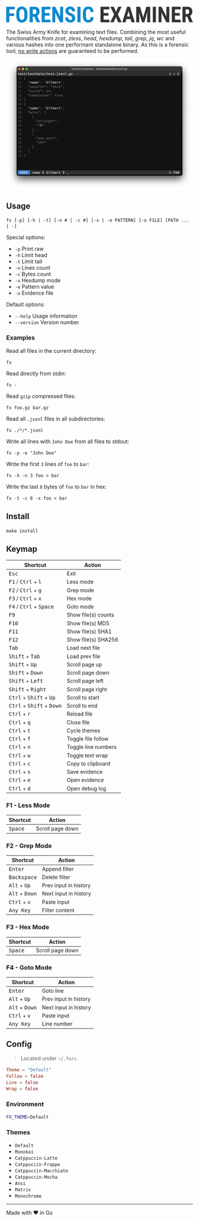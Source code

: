 ![](assets/logo.png "Forensic Examiner")

The Swiss Army Knife for examining text files. Combining the most useful functionalities from _zcat_, _zless_, _head_, _hexdump_, _tail_, _grep_, _jq_, _wc_ and various hashes into one performant standalone binary. As this is a forensic tool, <ins>no write actions</ins> are guaranteed to be performed.

![](assets/grep.png "Forensic Examiner")

## Usage
```
fx [-p] [-h | -t] [-n # | -c #] [-x | -e PATTERN] [-o FILE] [PATH ... | -]
```

Special options:
* `-p` Print raw
* `-h` Limit head
* `-t` Limit tail
* `-n` Lines count
* `-c` Bytes count
* `-x` Hexdump mode
* `-e` Pattern value
* `-o` Evidence file

Default options:
* `--help` Usage information
* `--version` Version number

### Examples
Read all files in the current directory:
```console
fx
```

Read directly from stdin:
```console
fx -
```

Read `gzip` compressed files:
```console
fx foo.gz bar.gz
```

Read all `.jsonl` files in all subdirectories:
```console
fx ./*/*.jsonl
```

Write all lines with `John Doe` from all files to stdout:
```console
fx -p -e "John Doe"
```

Write the first `3` lines of `foo` to `bar`:
```console
fx -h -n 3 foo > bar
```

Write the last `8` bytes of `foo` to `bar` in hex:
```console
fx -t -c 8 -x foo > bar
```

## Install
```console
make install
```

## Keymap
| Shortcut                                             | Action                |
| ---------------------------------------------------- | --------------------- |
| <kbd>Esc</kbd>                                       | Exit                  |
| <kbd>F1</kbd> / <kbd>Ctrl</kbd> + <kbd>l</kbd>       | Less mode             |
| <kbd>F2</kbd> / <kbd>Ctrl</kbd> + <kbd>g</kbd>       | Grep mode             |
| <kbd>F3</kbd> / <kbd>Ctrl</kbd> + <kbd>x</kbd>       | Hex mode              |
| <kbd>F4</kbd> / <kbd>Ctrl</kbd> + <kbd>Space</kbd>   | Goto mode             |
| <kbd>F9</kbd>                                        | Show file(s) counts   |
| <kbd>F10</kbd>                                       | Show file(s) MD5      |
| <kbd>F11</kbd>                                       | Show file(s) SHA1     |
| <kbd>F12</kbd>                                       | Show file(s) SHA256   |
| <kbd>Tab</kbd>                                       | Load next file        |
| <kbd>Shift</kbd> + <kbd>Tab</kbd>                    | Load prev file        |
| <kbd>Shift</kbd> + <kbd>Up</kbd>                     | Scroll page up        |
| <kbd>Shift</kbd> + <kbd>Down</kbd>                   | Scroll page down      |
| <kbd>Shift</kbd> + <kbd>Left</kbd>                   | Scroll page left      |
| <kbd>Shift</kbd> + <kbd>Right</kbd>                  | Scroll page right     |
| <kbd>Ctrl</kbd> + <kbd>Shift</kbd> + <kbd>Up</kbd>   | Scroll to start       |
| <kbd>Ctrl</kbd> + <kbd>Shift</kbd> + <kbd>Down</kbd> | Scroll to end         |
| <kbd>Ctrl</kbd> + <kbd>r</kbd>                       | Reload file           |
| <kbd>Ctrl</kbd> + <kbd>q</kbd>                       | Close file            |
| <kbd>Ctrl</kbd> + <kbd>t</kbd>                       | Cycle themes          |
| <kbd>Ctrl</kbd> + <kbd>f</kbd>                       | Toggle file follow    |
| <kbd>Ctrl</kbd> + <kbd>n</kbd>                       | Toggle line numbers   |
| <kbd>Ctrl</kbd> + <kbd>w</kbd>                       | Toggle text wrap      |
| <kbd>Ctrl</kbd> + <kbd>c</kbd>                       | Copy to clipboard     |
| <kbd>Ctrl</kbd> + <kbd>s</kbd>                       | Save evidence         |
| <kbd>Ctrl</kbd> + <kbd>e</kbd>                       | Open evidence         |
| <kbd>Ctrl</kbd> + <kbd>d</kbd>                       | Open debug log        |

### F1 - Less Mode
| Shortcut                                             | Action                |
| ---------------------------------------------------- | --------------------- |
| <kbd>Space</kbd>                                     | Scroll page down      |

### F2 - Grep Mode
| Shortcut                                             | Action                |
| ---------------------------------------------------- | --------------------- |
| <kbd>Enter</kbd>                                     | Append filter         |
| <kbd>Backspace</kbd>                                 | Delete filter         |
| <kbd>Alt</kbd> + <kbd>Up</kbd>                       | Prev input in history |
| <kbd>Alt</kbd> + <kbd>Down</kbd>                     | Next input in history |
| <kbd>Ctrl</kbd> + <kbd>v</kbd>                       | Paste input           |
| <kbd>Any Key</kbd>                                   | Filter content        |

### F3 - Hex Mode
| Shortcut                                             | Action                |
| ---------------------------------------------------- | --------------------- |
| <kbd>Space</kbd>                                     | Scroll page down      |

### F4 - Goto Mode
| Shortcut                                             | Action                |
| ---------------------------------------------------- | --------------------- |
| <kbd>Enter</kbd>                                     | Goto line             |
| <kbd>Alt</kbd> + <kbd>Up</kbd>                       | Prev input in history |
| <kbd>Alt</kbd> + <kbd>Down</kbd>                     | Next input in history |
| <kbd>Ctrl</kbd> + <kbd>v</kbd>                       | Paste input           |
| <kbd>Any Key</kbd>                                   | Line number           |

## Config
> Located under `~/.fxrc`.

```toml
Theme = "Default"
Follow = false
Line = false
Wrap = false
```

### Environment
```bash
FX_THEME=Default
```

### Themes
* `Default`
* `Monokai`
* `Catppuccin-Latte`
* `Catppuccin-Frappe`
* `Catppuccin-Macchiato`
* `Catppuccin-Mocha`
* `Ansi`
* `Matrix`
* `Monochrome`

---
Made with ❤ in Go